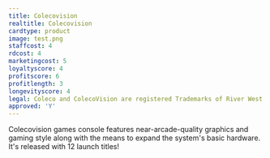 ```yaml
---
title: Colecovision
realtitle: Colecovision
cardtype: product
image: test.png
staffcost: 4
rdcost: 4
marketingcost: 5
loyaltyscore: 4
profitscore: 6
profitlength: 3
longevityscore: 4
legal: Coleco and ColecoVision are registered Trademarks of River West Brands LLC
approved: 'Y'
---
```


Colecovision games console features near-arcade-quality graphics and gaming style along with the means to expand the system's basic hardware. It's released with 12 launch titles!
